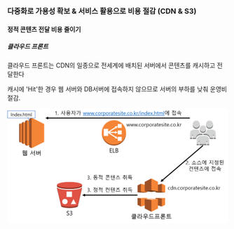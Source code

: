 ### 다중화로 가용성 확보 & 서비스 활용으로 비용 절감 (CDN & S3)



#### 정적 콘텐츠 전달 비용 줄이기



##### 클라우드 프론트

클라우드 프론트는 CDN의 일종으로 전세계에 배치된 서버에서 콘텐츠를 캐시하고 전달한다

캐시에 'Hit'한 경우 웹 서버와 DB서버에 접속하지 않으므로 서버의 부하를 낮춰 운영비 절감.

<img src = "../images/cdnDeploy.png">





